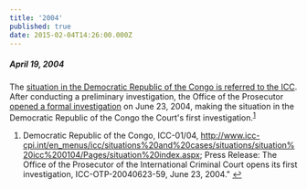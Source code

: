 ```yaml
---
title: '2004'
published: true
date: 2015-02-04T14:26:00.000Z
---
```



##### April 19, 2004

The [situation in the Democratic Republic of the Congo is referred to the ICC](https://www.legal-tools.org/uploads/tx_ltpdb/ICCProsecutor_Referral_of_the_Situation_in_the_DRC_01.pdf). After conducting a preliminary investigation, the Office of the Prosecutor [opened a formal investigation](https://www.icc-cpi.int/Pages/item.aspx?name=the%20office%20of%20the%20prosecutor%20of%20the%20international%20criminal%20court%20opens%20its%20first%20investigation) on June 23, 2004, making the situation in the Democratic Republic of the Congo the Court's first investigation.<sup id="fnref:source2004"><a class="footnote" href="#fn:source2004">1</a></sup>

<div class="footnotes"><ol><li id="fn:source2004"><p>Democratic Republic of the Congo, ICC-01/04, <a href="http://www.icc-cpi.int/en_menus/icc/situations%2520and%2520cases/situations/situation%2520icc%25200104/Pages/situation%2520index.aspx">http://www.icc-cpi.int/en_menus/icc/situations%20and%20cases/situations/situation%20icc%200104/Pages/situation%20index.aspx</a>; Press Release: The Office of the Prosecutor of the International Criminal Court opens its first investigation, ICC-OTP-20040623-59, June 23, 2004." <a class="reversefootnote" href="#fnref:source2004">↩</a></p></li></ol></div>